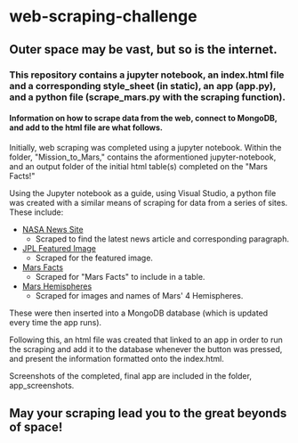 # web-scraping-challenge

## Outer space may be vast, but so is the internet.

### This repository contains a jupyter notebook, an index.html file and a corresponding style_sheet (in static), an app (app.py), and a python file (scrape_mars.py with the scraping function). 

#### Information on how to scrape data from the web, connect to MongoDB, and add to the html file are what follows. 

Initially, web scraping was completed using a jupyter notebook. Within the folder, "Mission_to_Mars," contains the aformentioned jupyter-notebook, and an output folder of the initial html table(s) completed on the "Mars Facts!"

Using the Jupyter notebook as a guide, using Visual Studio, a python file was created with a similar means of scraping for data from a series of sites. These include: 
* [NASA News Site](https://mars.nasa.gov/news/?page=0&per_page=40&order=publish_date+desc%2Ccreated_at+desc&search=&category=19%2C165%2C184%2C204&blank_scope=Latest)
  * Scraped to find the latest news article and corresponding paragraph.
* [JPL Featured Image](https://data-class-jpl-space.s3.amazonaws.com/JPL_Space/index.html)
  * Scraped for the featured image.
* [Mars Facts](https://space-facts.com/mars/)
  * Scraped for "Mars Facts" to include in a table.
* [Mars Hemispheres](https://astrogeology.usgs.gov/search/results?q=hemisphere+enhanced&k1=target&v1=Mars)
  * Scraped for images and names of Mars' 4 Hemispheres.
 
These were then inserted into a MongoDB database (which is updated every time the app runs).

Following this, an html file was created that linked to an app in order to run the scraping and add it to the database whenever the button was pressed, and present the information formatted onto the index.html. 

Screenshots of the completed, final app are included in the folder, app_screenshots. 

## May your scraping lead you to the great beyonds of space!
